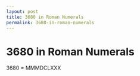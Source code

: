 ```yaml
---
layout: post
title: 3680 in Roman Numerals
permalink: 3680-in-roman-numerals
---
```


# 3680 in Roman Numerals

3680 = MMMDCLXXX
